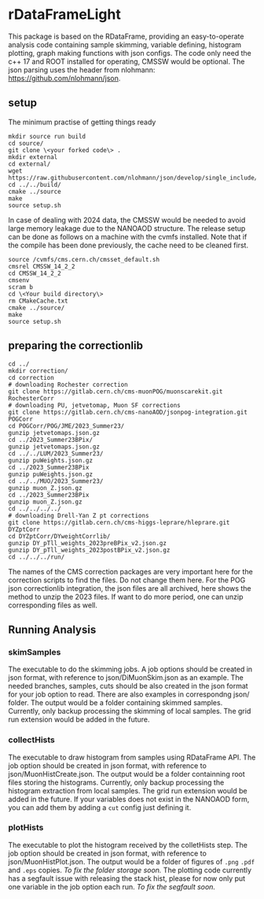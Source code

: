 # rDataFrameLight

This package is based on the RDataFrame, providing an easy-to-operate analysis code containing sample skimming, variable defining, histogram plotting, graph making functions with json configs.
The code only need the c++ 17 and ROOT installed for operating, CMSSW would be optional. The json parsing uses the header from nlohmann: https://github.com/nlohmann/json.

## setup

The minimum practise of getting things ready

```
mkdir source run build
cd source/
git clone \<your forked code\> .
mkdir external
cd external/
wget https://raw.githubusercontent.com/nlohmann/json/develop/single_include/nlohmann/json.hpp
cd ../../build/
cmake ../source
make
source setup.sh
```

In case of dealing with 2024 data, the CMSSW would be needed to avoid large memory leakage due to the NANOAOD structure.
The release setup can be done as follows on a machine with the cvmfs installed. Note that if the compile has been done previously, the cache need to be cleaned first.
```
source /cvmfs/cms.cern.ch/cmsset_default.sh
cmsrel CMSSW_14_2_2
cd CMSSW_14_2_2
cmsenv
scram b
cd \<Your build directory\>
rm CMakeCache.txt
cmake ../source/
make
source setup.sh
```

## preparing the correctionlib
```
cd ../
mkdir correction/
cd correction
# downloading Rochester correction
git clone https://gitlab.cern.ch/cms-muonPOG/muonscarekit.git RochesterCorr
# downloading PU, jetvetomap, Muon SF corrections
git clone https://gitlab.cern.ch/cms-nanoAOD/jsonpog-integration.git POGCorr
cd POGCorr/POG/JME/2023_Summer23/
gunzip jetvetomaps.json.gz
cd ../2023_Summer23BPix/
gunzip jetvetomaps.json.gz
cd ../../LUM/2023_Summer23/
gunzip puWeights.json.gz
cd ../2023_Summer23BPix
gunzip puWeights.json.gz
cd ../../MUO/2023_Summer23/
gunzip muon_Z.json.gz
cd ../2023_Summer23BPix
gunzip muon_Z.json.gz
cd ../../../../
# downloading Drell-Yan Z pt corrections
git clone https://gitlab.cern.ch/cms-higgs-leprare/hleprare.git DYZptCorr
cd DYZptCorr/DYweightCorrlib/
gunzip DY_pTll_weights_2023preBPix_v2.json.gz
gunzip DY_pTll_weights_2023postBPix_v2.json.gz
cd ../../../run/
```
The names of the CMS correction packages are very important here for the correction scripts to find the files. Do not change them here.
For the POG json correctionlib integration, the json files are all archived, here shows the method to unzip the 2023 files. If want to do more period, one can unzip corresponding files as well.

## Running Analysis

### skimSamples

The executable to do the skimming jobs. A job options should be created in json format, with reference to json/DiMuonSkim.json as an example. The needed branches, samples, cuts should be also created in the json format for your job option to read. There are also examples in correspondng json/ folder. 
The output would be a folder containing skimmed samples.
Currently, only backup processing the skimming of local samples. The grid run extension would be added in the future.

### collectHists

The executable to draw histogram from samples using RDataFrame API. The job option should be created in json format, with reference to json/MuonHistCreate.json.
The output would be a folder containning root files storing the histograms.
Currently, only backup processing the histogram extraction from local samples. The grid run extension would be added in the future. If your variables does not exist in the NANOAOD form, you can add them by adding a `cut` config just defining it.

### plotHists

The executable to plot the histogram received by the colletHists step. The job option should be created in json format, with reference to json/MuonHistPlot.json.
The output would be a folder of figures of `.png` `.pdf` and `.eps` copies. 
*To fix the folder storage soon.*
The plotting code currently has a segfault issue with releasing the stack hist, please for now only put one variable in the job option each run.
*To fix the segfault soon.*